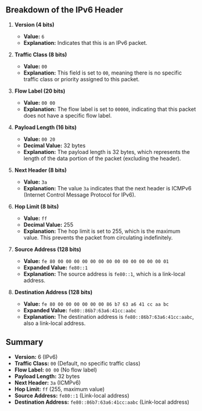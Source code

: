 
## Breakdown of the IPv6 Header

1. **Version (4 bits)**
   - **Value:** `6`
   - **Explanation:** Indicates that this is an IPv6 packet.

2. **Traffic Class (8 bits)**
   - **Value:** `00`
   - **Explanation:** This field is set to `00`, meaning there is no specific traffic class or priority assigned to this packet.

3. **Flow Label (20 bits)**
   - **Value:** `00 00`
   - **Explanation:** The flow label is set to `00000`, indicating that this packet does not have a specific flow label.

4. **Payload Length (16 bits)**
   - **Value:** `00 20`
   - **Decimal Value:** 32 bytes
   - **Explanation:** The payload length is 32 bytes, which represents the length of the data portion of the packet (excluding the header).

5. **Next Header (8 bits)**
   - **Value:** `3a`
   - **Explanation:** The value `3a` indicates that the next header is ICMPv6 (Internet Control Message Protocol for IPv6).

6. **Hop Limit (8 bits)**
   - **Value:** `ff`
   - **Decimal Value:** 255
   - **Explanation:** The hop limit is set to 255, which is the maximum value. This prevents the packet from circulating indefinitely.

7. **Source Address (128 bits)**
   - **Value:** `fe 80 00 00 00 00 00 00 00 00 00 00 00 00 00 01`
   - **Expanded Value:** `fe80::1`
   - **Explanation:** The source address is `fe80::1`, which is a link-local address.

8. **Destination Address (128 bits)**
   - **Value:** `fe 80 00 00 00 00 00 00 86 b7 63 a6 41 cc aa bc`
   - **Expanded Value:** `fe80::86b7:63a6:41cc:aabc`
   - **Explanation:** The destination address is `fe80::86b7:63a6:41cc:aabc`, also a link-local address.

## Summary
- **Version:** 6 (IPv6)
- **Traffic Class:** `00` (Default, no specific traffic class)
- **Flow Label:** `00 00` (No flow label)
- **Payload Length:** 32 bytes
- **Next Header:** `3a` (ICMPv6)
- **Hop Limit:** `ff` (255, maximum value)
- **Source Address:** `fe80::1` (Link-local address)
- **Destination Address:** `fe80::86b7:63a6:41cc:aabc` (Link-local address)
